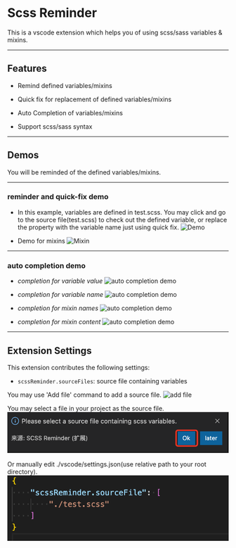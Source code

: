 # Scss Reminder

This is a vscode extension which helps you of using scss/sass variables & mixins.

---

## Features

- Remind defined variables/mixins

- Quick fix for replacement of defined variables/mixins

- Auto Completion of variables/mixins

- Support scss/sass syntax

---

## Demos

You will be reminded of the defined variables/mixins.

---

### reminder and quick-fix demo

- In this example, variables are defined in test.scss. You may click and go to the source file(test.scss) to check out the defined variable, or replace the property with the variable name just using quick fix.
![Demo](https://github.com/patrickli147/demos/blob/main/scss-reminder/scss-reminder.gif?raw=true)

- Demo for mixins
![Mixin](https://github.com/patrickli147/demos/blob/main/scss-reminder/mixin_quickfix.gif?raw=true)

---

### auto completion demo

- *completion for variable value*
![auto completion demo](https://github.com/patrickli147/demos/blob/main/scss-reminder/completion-value.gif?raw=true)

- *completion for variable name*
![auto completion demo](https://github.com/patrickli147/demos/blob/main/scss-reminder/completion-variable.gif?raw=true)

- *completion for mixin names*
![auto completion demo](https://github.com/patrickli147/demos/blob/main/scss-reminder/mixin_name.gif?raw=true)

- *completion for mixin content*
![auto completion demo](https://github.com/patrickli147/demos/blob/main/scss-reminder/mixin_content.gif?raw=true)

---

## Extension Settings

This extension contributes the following settings:

- `scssReminder.sourceFiles`: source file containing variables

You may use 'Add file' command to add a source file.
![add file](https://github.com/patrickli147/demos/blob/main/scss-reminder/add_file.gif?raw=true)

You may select a file in your project as the source file.
![select a file](https://github.com/patrickli147/demos/blob/main/scss-reminder/selectModal.png?raw=true)

Or manually edit ./vscode/settings.json(use relative path to your root directory).
![settings.json](https://github.com/patrickli147/demos/blob/main/scss-reminder/settings.png?raw=true)

